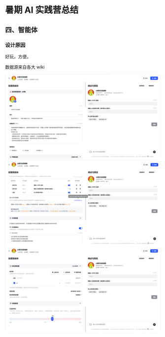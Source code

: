# 暑期 AI 实践营总结

## 四、智能体

### 设计原因

好玩，方便。

数据源来自各大 wiki 

<img src="1.png" style="zoom:75%;" />

<img src="2.png" style="zoom:75%;" />

<img src="3.png" style="zoom:75%;" />

